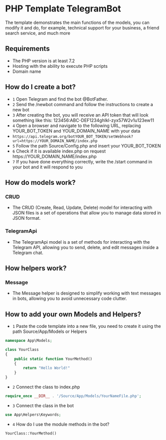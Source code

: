 # PHP Template TelegramBot
The template demonstrates the main functions of the models, you can modify it and do, for example, technical support for your business, a friend search service, and much more

## Requirements
- The PHP version is at least 7.2
- Hosting with the ability to execute PHP scripts
- Domain name

## How do I create a bot?
- `1` Open Telegram and find the bot @BotFather.
- `2` Send the /newbot command and follow the instructions to create a new bot
- `3` After creating the bot, you will receive an API token that will look something like this: 123456:ABC-DEF1234ghIkl-zyx57W2v1u123ew11
- `4` Open a browser and navigate to the following URL, replacing YOUR_BOT_TOKEN and YOUR_DOMAIN_NAME with your data
- ```https://api.telegram.org/botYOUR_BOT_TOKEN/setWebhook?url=https://YOUR_DOMAIN_NAME/index.php```
- `5` Follow the path Source/Config.php and insert your YOUR_BOT_TOKEN
- `6` Check if it is available index.php on request https://YOUR_DOMAIN_NAME/index.php
- `7` If you have done everything correctly, write the /start command in your bot and it will respond to you

## How do models work?

### CRUD
- The CRUD (Create, Read, Update, Delete) model for interacting with JSON files is a set of operations that allow you to manage data stored in JSON format.

### TelegramApi
- The TelegramApi model is a set of methods for interacting with the Telegram API, allowing you to send, delete, and edit messages inside a Telegram chat.

## How helpers work?

### Message
- The Message helper is designed to simplify working with text messages in bots, allowing you to avoid unnecessary code clutter.

## How to add your own Models and Helpers?
- `1` Paste the code template into a new file, you need to create it using the path Source/App/Models or Helpers

```php
namespace App\Models;

class YourClass
{
    public static function YourMethod()
    {
        return "Hello World!"
    }
}
```

- `2` Connect the class to index.php

```php
require_once __DIR__ . '/Source/App/Models/YourNameFile.php';
```

- `3` Connect the class in the bot

```php
use App\Helpers\Keywords;
```
- `4` How do I use the module methods in the bot?
```php
YourClass::YourMethod()
```




